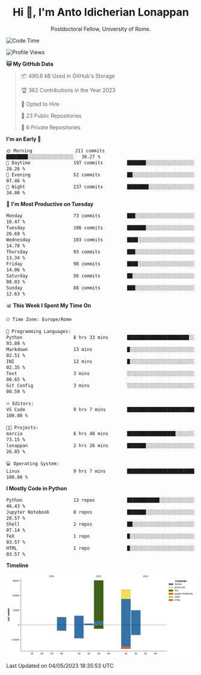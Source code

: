 
<h1 align="center">Hi 👋, I'm Anto Idicherian Lonappan</h1>
<p align="center">Postdoctoral Fellow, University of Rome. </p>


<!--START_SECTION:waka-->
![Code Time](http://img.shields.io/badge/Code%20Time-282%20hrs%2032%20mins-blue)

![Profile Views](http://img.shields.io/badge/Profile%20Views-3-blue)

**🐱 My GitHub Data** 

> 📦 490.6 kB Used in GitHub's Storage 
 > 
> 🏆 362 Contributions in the Year 2023
 > 
> 💼 Opted to Hire
 > 
> 📜 23 Public Repositories 
 > 
> 🔑 6 Private Repositories 
 > 
**I'm an Early 🐤** 

```text
🌞 Morning                211 commits         ████████░░░░░░░░░░░░░░░░░   30.27 % 
🌆 Daytime                197 commits         ███████░░░░░░░░░░░░░░░░░░   28.26 % 
🌃 Evening                52 commits          ██░░░░░░░░░░░░░░░░░░░░░░░   07.46 % 
🌙 Night                  237 commits         ████████░░░░░░░░░░░░░░░░░   34.00 % 
```
📅 **I'm Most Productive on Tuesday** 

```text
Monday                   73 commits          ███░░░░░░░░░░░░░░░░░░░░░░   10.47 % 
Tuesday                  186 commits         ███████░░░░░░░░░░░░░░░░░░   26.69 % 
Wednesday                103 commits         ████░░░░░░░░░░░░░░░░░░░░░   14.78 % 
Thursday                 93 commits          ███░░░░░░░░░░░░░░░░░░░░░░   13.34 % 
Friday                   98 commits          ████░░░░░░░░░░░░░░░░░░░░░   14.06 % 
Saturday                 56 commits          ██░░░░░░░░░░░░░░░░░░░░░░░   08.03 % 
Sunday                   88 commits          ███░░░░░░░░░░░░░░░░░░░░░░   12.63 % 
```


📊 **This Week I Spent My Time On** 

```text
🕑︎ Time Zone: Europe/Rome

💬 Programming Languages: 
Python                   8 hrs 33 mins       ███████████████████████░░   93.89 % 
Markdown                 13 mins             █░░░░░░░░░░░░░░░░░░░░░░░░   02.51 % 
INI                      12 mins             █░░░░░░░░░░░░░░░░░░░░░░░░   02.35 % 
Text                     3 mins              ░░░░░░░░░░░░░░░░░░░░░░░░░   00.65 % 
Git Config               3 mins              ░░░░░░░░░░░░░░░░░░░░░░░░░   00.59 % 

🔥 Editors: 
VS Code                  9 hrs 7 mins        █████████████████████████   100.00 % 

🐱‍💻 Projects: 
marcia                   6 hrs 40 mins       ██████████████████░░░░░░░   73.15 % 
lonappan                 2 hrs 26 mins       ███████░░░░░░░░░░░░░░░░░░   26.85 % 

💻 Operating System: 
Linux                    9 hrs 7 mins        █████████████████████████   100.00 % 
```

**I Mostly Code in Python** 

```text
Python                   13 repos            ████████████░░░░░░░░░░░░░   46.43 % 
Jupyter Notebook         8 repos             ███████░░░░░░░░░░░░░░░░░░   28.57 % 
Shell                    2 repos             ██░░░░░░░░░░░░░░░░░░░░░░░   07.14 % 
TeX                      1 repo              █░░░░░░░░░░░░░░░░░░░░░░░░   03.57 % 
HTML                     1 repo              █░░░░░░░░░░░░░░░░░░░░░░░░   03.57 % 
```



**Timeline**

![Lines of Code chart](https://raw.githubusercontent.com/antolonappan/antolonappan/main/assets/bar_graph.png)


 Last Updated on 04/05/2023 18:35:53 UTC
<!--END_SECTION:waka-->
